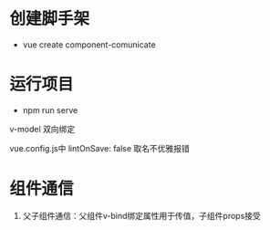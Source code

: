 # 创建脚手架
- vue create component-comunicate

# 运行项目
- npm run serve

v-model 双向绑定 

vue.config.js中
lintOnSave: false 取名不优雅报错

# 组件通信
1. 父子组件通信：父组件v-bind绑定属性用于传值，子组件props接受